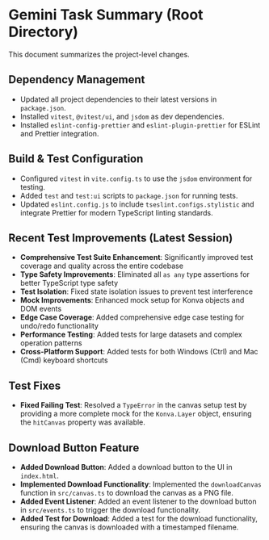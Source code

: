 # Gemini Task Summary (Root Directory)

This document summarizes the project-level changes.

## Dependency Management

- Updated all project dependencies to their latest versions in `package.json`.
- Installed `vitest`, `@vitest/ui`, and `jsdom` as dev dependencies.
- Installed `eslint-config-prettier` and `eslint-plugin-prettier` for ESLint and Prettier integration.

## Build & Test Configuration

- Configured `vitest` in `vite.config.ts` to use the `jsdom` environment for testing.
- Added `test` and `test:ui` scripts to `package.json` for running tests.
- Updated `eslint.config.js` to include `tseslint.configs.stylistic` and integrate Prettier for modern TypeScript linting standards.

## Recent Test Improvements (Latest Session)

- **Comprehensive Test Suite Enhancement**: Significantly improved test coverage and quality across the entire codebase
- **Type Safety Improvements**: Eliminated all `as any` type assertions for better TypeScript type safety
- **Test Isolation**: Fixed state isolation issues to prevent test interference
- **Mock Improvements**: Enhanced mock setup for Konva objects and DOM events
- **Edge Case Coverage**: Added comprehensive edge case testing for undo/redo functionality
- **Performance Testing**: Added tests for large datasets and complex operation patterns
- **Cross-Platform Support**: Added tests for both Windows (Ctrl) and Mac (Cmd) keyboard shortcuts

## Test Fixes

- **Fixed Failing Test**: Resolved a `TypeError` in the canvas setup test by providing a more complete mock for the `Konva.Layer` object, ensuring the `hitCanvas` property was available.

## Download Button Feature

- **Added Download Button**: Added a download button to the UI in `index.html`.
- **Implemented Download Functionality**: Implemented the `downloadCanvas` function in `src/canvas.ts` to download the canvas as a PNG file.
- **Added Event Listener**: Added an event listener to the download button in `src/events.ts` to trigger the download functionality.
- **Added Test for Download**: Added a test for the download functionality, ensuring the canvas is downloaded with a timestamped filename.